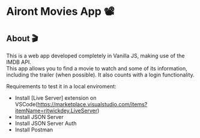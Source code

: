 # Airont Movies App 📽️  
## About 🎬  
This is a web app developed completely in Vanilla JS, making use of the IMDB API.  
This app allows you to find a movie to watch and some of its information, including the trailer (when possible). It also counts with a login functionality.  

Requirements to test it in a local enviroment:
* Install [Live Server] extension on VSCode(https://marketplace.visualstudio.com/items?itemName=ritwickdey.LiveServer)
* Install JSON Server
* Install JSON Server Auth
* Install Postman
